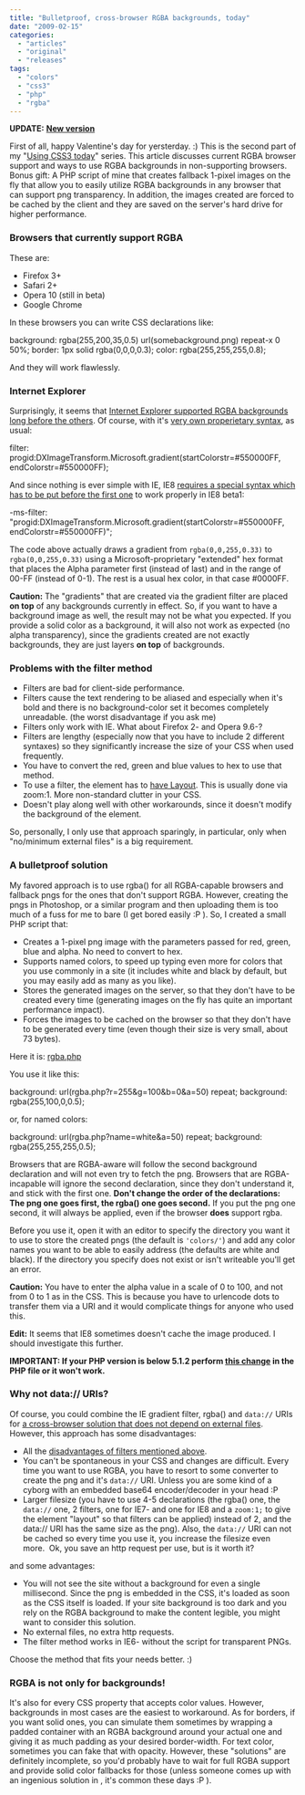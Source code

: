 ```yaml
---
title: "Bulletproof, cross-browser RGBA backgrounds, today"
date: "2009-02-15"
categories: 
  - "articles"
  - "original"
  - "releases"
tags: 
  - "colors"
  - "css3"
  - "php"
  - "rgba"
---
```


**UPDATE:** [**New version**](http://lea.verou.me/rgba.php/)

First of all, happy Valentine's day for yersterday. :) This is the second part of my "[Using CSS3 today](http://lea.verou.me/2009/02/css3-border-radius-today/)" series. This article discusses current RGBA browser support and ways to use RGBA backgrounds in non-supporting browsers. Bonus gift: A PHP script of mine that creates fallback 1-pixel images on the fly that allow you to easily utilize RGBA backgrounds in any browser that can support png transparency. In addition, the images created are forced to be cached by the client and they are saved on the server's hard drive for higher performance.

### Browsers that currently support RGBA

These are:

- Firefox 3+
- Safari 2+
- Opera 10 (still in beta)
- Google Chrome

In these browsers you can write CSS declarations like:

background: rgba(255,200,35,0.5) url(somebackground.png) repeat-x 0 50%;
border: 1px solid rgba(0,0,0,0.3);
color: rgba(255,255,255,0.8);

And they will work flawlessly.

### Internet Explorer

Surprisingly, it seems that [Internet Explorer supported RGBA backgrounds long before the others](http://www.hedgerwow.com/360/dhtml/rgba/demo.php). Of course, with it's [very own properietary syntax](http://msdn.microsoft.com/en-us/library/ms532997.aspx), as usual:

filter: progid:DXImageTransform.Microsoft.gradient(startColorstr=#550000FF, endColorstr=#550000FF);

And since nothing is ever simple with IE, IE8 [requires a special syntax which has to be put before the first one](http://blogs.msdn.com/ie/archive/2008/09/08/microsoft-css-vendor-extensions.aspx) to work properly in IE8 beta1:

\-ms-filter: "progid:DXImageTransform.Microsoft.gradient(startColorstr=#550000FF, endColorstr=#550000FF)";

The code above actually draws a gradient from `rgba(0,0,255,0.33)` to `rgba(0,0,255,0.33)` using a Microsoft-proprietary "extended" hex format that places the Alpha parameter first (instead of last) and in the range of 00-FF (instead of 0-1). The rest is a usual hex color, in that case #0000FF.

**Caution:** The "gradients" that are created via the gradient filter are placed **on top** of any backgrounds currently in effect. So, if you want to have a background image as well, the result may not be what you expected. If you provide a solid color as a background, it will also not work as expected (no alpha transparency), since the gradients created are not exactly backgrounds, they are just layers **on top** of backgrounds.

### Problems with the filter method

- Filters are bad for client-side performance.
- Filters cause the text rendering to be aliased and especially when it's bold and there is no background-color set it becomes completely unreadable. (the worst disadvantage if you ask me)
- Filters only work with IE. What about Firefox 2- and Opera 9.6-?
- Filters are lengthy (especially now that you have to include 2 different syntaxes) so they significantly increase the size of your CSS when used frequently.
- You have to convert the red, green and blue values to hex to use that method.
- To use a filter, the element has to [have Layout](http://haslayout.net/). This is usually done via zoom:1. More non-standard clutter in your CSS.
- Doesn't play along well with other workarounds, since it doesn't modify the background of the element.

So, personally, I only use that approach sparingly, in particular, only when "no/minimum external files" is a big requirement.

### A bulletproof solution

My favored approach is to use rgba() for all RGBA-capable browsers and fallback pngs for the ones that don't support RGBA. However, creating the pngs in Photoshop, or a similar program and then uploading them is too much of a fuss for me to bare (I get bored easily :P ). So, I created a small PHP script that:

- Creates a 1-pixel png image with the parameters passed for red, green, blue and alpha. No need to convert to hex.
- Supports named colors, to speed up typing even more for colors that you use commonly in a site (it includes white and black by default, but you may easily add as many as you like).
- Stores the generated images on the server, so that they don't have to be created every time (generating images on the fly has quite an important performance impact).
- Forces the images to be cached on the browser so that they don't have to be generated every time (even though their size is very small, about 73 bytes).

Here it is: [rgba.php](http://lea.verou.me/wp-content/uploads/2009/02/rgba.zip)

You use it like this:

background: url(rgba.php?r=255&g=100&b=0&a=50) repeat;
background: rgba(255,100,0,0.5);

or, for named colors:

background: url(rgba.php?name=white&a=50) repeat;
background: rgba(255,255,255,0.5);

Browsers that are RGBA-aware will follow the second background declaration and will not even try to fetch the png. Browsers that are RGBA-incapable will ignore the second declaration, since they don't understand it, and stick with the first one. **Don't change the order of the declarations: The png one goes first, the rgba() one goes second.** If you put the png one second, it will always be applied, even if the browser **does** support rgba.

Before you use it, open it with an editor to specify the directory you want it to use to store the created pngs (the default is `'colors/'`) and add any color names you want to be able to easily address (the defaults are white and black). If the directory you specify does not exist or isn't writeable you'll get an error.

**Caution:** You have to enter the alpha value in a scale of 0 to 100, and not from 0 to 1 as in the CSS. This is because you have to urlencode dots to transfer them via a URI and it would complicate things for anyone who used this.

**Edit:** It seems that IE8 sometimes doesn't cache the image produced. I should investigate this further.

**IMPORTANT: If your PHP version is below 5.1.2 perform [this change](http://lea.verou.me/2009/02/bulletproof-cross-browser-rgba-backgrounds/#comment-101) in the PHP file or it won't work.**

### Why not data:// URIs?

Of course, you could combine the IE gradient filter, rgba() and `data://` URIs for [a cross-browser solution that does not depend on external files](http://www.webdevelopedia.com/better_opacity.html). However, this approach has some disadvantages:

- All the [disadvantages of filters mentioned above](#filter-issues).
- You can't be spontaneous in your CSS and changes are difficult. Every time you want to use RGBA, you have to resort to some converter to create the png and it's `data://` URI. Unless you are some kind of a cyborg with an embedded base64 encoder/decoder in your head :P
- Larger filesize (you have to use 4-5 declarations (the rgba() one, the `data://` one, 2 filters, one for IE7- and one for IE8 and a `zoom:1;` to give the element "layout" so that filters can be applied) instead of 2, and the data:// URI has the same size as the png). Also, the `data://` URI can not be cached so every time you use it, you increase the filesize even more.  Ok, you save an http request per use, but is it worth it?

and some advantages:

- You will not see the site without a background for even a single millisecond. Since the png is embedded in the CSS, it's loaded as soon as the CSS itself is loaded. If your site background is too dark and you rely on the RGBA background to make the content legible, you might want to consider this solution.
- No external files, no extra http requests.
- The filter method works in IE6- without the script for transparent PNGs.

Choose the method that fits your needs better. :)

### RGBA is not only for backgrounds!

It's also for every CSS property that accepts color values. However, backgrounds in most cases are the easiest to workaround. As for borders, if you want solid ones, you can simulate them sometimes by wrapping a padded container with an RGBA background around your actual one and giving it as much padding as your desired border-width. For text color, sometimes you can fake that with opacity. However, these "solutions" are definitely incomplete, so you'd probably have to wait for full RGBA support and provide solid color fallbacks for those (unless someone comes up with an ingenious solution in <canvas>, it's common these days :P ).
